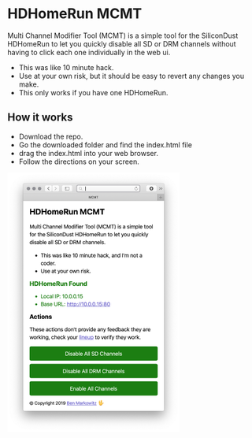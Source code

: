 # HDHomeRun MCMT
Multi Channel Modifier Tool (MCMT) is a simple tool for the SiliconDust HDHomeRun to let you quickly disable all SD or DRM channels without having to click each one individually in the web ui. 

- This was like 10 minute hack.
- Use at your own risk, but it should be easy to revert any changes you make.
- This only works if you have one HDHomeRun.

## How it works
- Download the repo.
- Go the downloaded folder and find the index.html file
- drag the index.html into your web browser.
- Follow the directions on your screen.

 <img src="https://raw.githubusercontent.com/bpmarkowitz/MCMT/master/screenshot.png" width="350" alt="screenshot">


